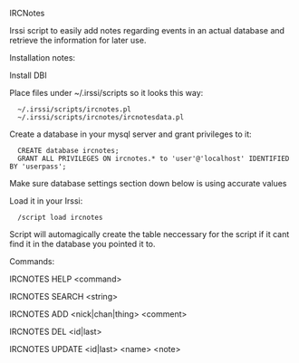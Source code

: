 IRCNotes

Irssi script to easily add notes regarding events in an actual database 
and retrieve the information for later use.

Installation notes:

   Install DBI

   Place files under ~/.irssi/scripts so it looks this way:
   
      ~/.irssi/scripts/ircnotes.pl
      ~/.irssi/scripts/ircnotes/ircnotesdata.pl

   Create a database in your mysql server and grant privileges to it:

      CREATE database ircnotes;
      GRANT ALL PRIVILEGES ON ircnotes.* to 'user'@'localhost' IDENTIFIED BY 'userpass';

   Make sure database settings section down below is using accurate values

   Load it in your Irssi:
   
      /script load ircnotes

   Script will automagically create the table neccessary for the script
   if it cant find it in the database you pointed it to.

Commands:

   IRCNOTES HELP \<command\>

   IRCNOTES SEARCH \<string\>

   IRCNOTES ADD \<nick|chan|thing\> \<comment\>

   IRCNOTES DEL \<id|last\>

   IRCNOTES UPDATE \<id|last\> \<name\> \<note\>

